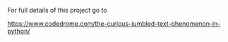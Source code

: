 For full details of this project go to

https://www.codedrome.com/the-curious-jumbled-text-phenomenon-in-python/
